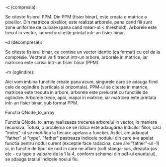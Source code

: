 -c (compresia):

Se citeste fisierul PPM. Din PPM (fisier binar), este creata o matrice a pixelilor.
Din matricea pixelilor, este realizat arborele, pana cand fiii sunt zone uniforme
de culoare (pana cand mean-ul < threshold). Arborele este trecut in vector, iar
vectorul este printat intr-un fisier binar.


-d (decompresie):

Se citeste fisierul binar, ce contine un vector identic (ca format) cu cel de
la compresie. Vectorul va fi trecut intr-un arbore, arborele in matrice, iar matricea
este scrisa intr-un fisier binar (PPM).


-m (oglindire):

Aici vom imbina functiile create pana acum, singurele care se adauga fiind cele
de oglindire (verticala si orizontala). PPM-ul se citeste in matrice, matricea este
trecuta in arbore, arborele este prelucrat cu functiile de oglindire. Arborele
trece, apoi, inapoi in matrice, iar matricea este printata intr-un fisier binar,
sub format PPM.


Functia QNode_to_array

Functia QNode_to_array realizeaza trecerea arborelui in vector, in maniera recursiva.
Totusi, o problema ce se ridica este adaugarea indicilor fiilor, caci "index"-ul se
modifica la fiecare apelara a functiei. Astlel, am adaugat "father" si "type". "father"
pastreaza indicele nodului din care s-a apelat functia pentru nodul curent (exceptie
face radacina, care are "father"-ul -1) si, in functie de tipul de nod in care ne aflam
(colt stanga-sus, dreapta-jos etc - cu type o valoare de la 1 la 4, conform schemei
din pdf-ul enuntului), se adauga tatalui indicele noului fiu.

